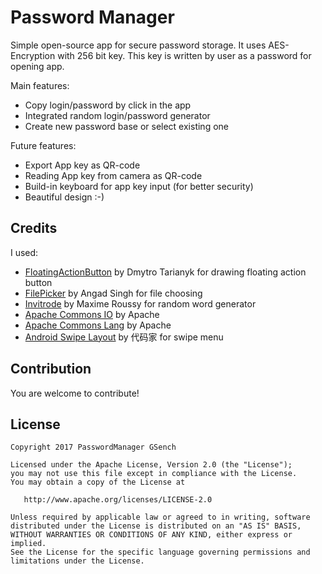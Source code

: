 # Password Manager

Simple open-source app for secure password storage.
It uses AES-Encryption with 256 bit key. This key is written by user as a password for opening app.

Main features:
  - Copy login/password by click in the app
  - Integrated random login/password generator
  - Create new password base or select existing one

Future features:
  - Export App key as QR-code
  - Reading App key from camera as QR-code
  - Build-in keyboard for app key input (for better security)
  - Beautiful design :-)

## Credits
I used:
  - [FloatingActionButton](https://github.com/Clans/FloatingActionButton/blob/master/README.md) by Dmytro Tarianyk for drawing floating action button
  - [FilePicker](https://github.com/Angads25/android-filepicker) by Angad Singh for file choosing
  - [Invitrode](https://github.com/maximeroussy/invitrode) by Maxime Roussy for random word generator
  - [Apache Commons IO](https://commons.apache.org/proper/commons-io/) by Apache
  - [Apache Commons Lang](https://commons.apache.org/proper/commons-lang/) by Apache
  - [Android Swipe Layout](https://github.com/daimajia/AndroidSwipeLayout) by 代码家 for swipe menu

## Contribution
You are welcome to contribute!

## License
```
Copyright 2017 PasswordManager GSench

Licensed under the Apache License, Version 2.0 (the "License");
you may not use this file except in compliance with the License.
You may obtain a copy of the License at

   http://www.apache.org/licenses/LICENSE-2.0

Unless required by applicable law or agreed to in writing, software
distributed under the License is distributed on an "AS IS" BASIS,
WITHOUT WARRANTIES OR CONDITIONS OF ANY KIND, either express or implied.
See the License for the specific language governing permissions and
limitations under the License.
```
